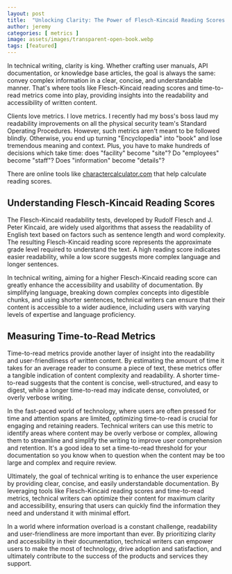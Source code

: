 ```yaml
---
layout: post
title:  "Unlocking Clarity: The Power of Flesch-Kincaid Reading Scores and Time-to-Read Metrics in Technical Writing"
author: jeremy
categories: [ metrics ]
image: assets/images/transparent-open-book.webp
tags: [featured]
---
```


In technical writing, clarity is king. Whether crafting user manuals, API documentation, or knowledge base articles, the goal is always the same: convey complex information in a clear, concise, and understandable manner. That's where tools like Flesch-Kincaid reading scores and time-to-read metrics come into play, providing insights into the readability and accessibility of written content.

Clients love metrics. I love metrics. I recently had my boss's boss laud my readability improvements on all the physical security team's Standard Operating Procedures. However, such metrics aren't meant to be followed blindly. Otherwise, you end up turning "Encyclopedia" into "book" and lose tremendous meaning and context. Plus, you have to make hundreds of decisions which take time: does "facility" become "site"? Do "employees" become "staff"? Does "information" become "details"?

There are online tools like [charactercalculator.com](https://charactercalculator.com/flesch-reading-ease/) that help calculate reading scores.

## Understanding Flesch-Kincaid Reading Scores

The Flesch-Kincaid readability tests, developed by Rudolf Flesch and J. Peter Kincaid, are widely used algorithms that assess the readability of English text based on factors such as sentence length and word complexity. The resulting Flesch-Kincaid reading score represents the approximate grade level required to understand the text. A high reading score indicates easier readability, while a low score suggests more complex language and longer sentences.

In technical writing, aiming for a higher Flesch-Kincaid reading score can greatly enhance the accessibility and usability of documentation. By simplifying language, breaking down complex concepts into digestible chunks, and using shorter sentences, technical writers can ensure that their content is accessible to a wider audience, including users with varying levels of expertise and language proficiency.

## Measuring Time-to-Read Metrics

Time-to-read metrics provide another layer of insight into the readability and user-friendliness of written content. By estimating the amount of time it takes for an average reader to consume a piece of text, these metrics offer a tangible indication of content complexity and readability. A shorter time-to-read suggests that the content is concise, well-structured, and easy to digest, while a longer time-to-read may indicate dense, convoluted, or overly verbose writing. 

In the fast-paced world of technology, where users are often pressed for time and attention spans are limited, optimizing time-to-read is crucial for engaging and retaining readers. Technical writers can use this metric to identify areas where content may be overly verbose or complex, allowing them to streamline and simplify the writing to improve user comprehension and retention. It's a good idea to set a time-to-read threshold for your documentation so you know when to question when the content may be too large and complex and require review.

Ultimately, the goal of technical writing is to enhance the user experience by providing clear, concise, and easily understandable documentation. By leveraging tools like Flesch-Kincaid reading scores and time-to-read metrics, technical writers can optimize their content for maximum clarity and accessibility, ensuring that users can quickly find the information they need and understand it with minimal effort.

In a world where information overload is a constant challenge, readability and user-friendliness are more important than ever. By prioritizing clarity and accessibility in their documentation, technical writers can empower users to make the most of technology, drive adoption and satisfaction, and ultimately contribute to the success of the products and services they support.
